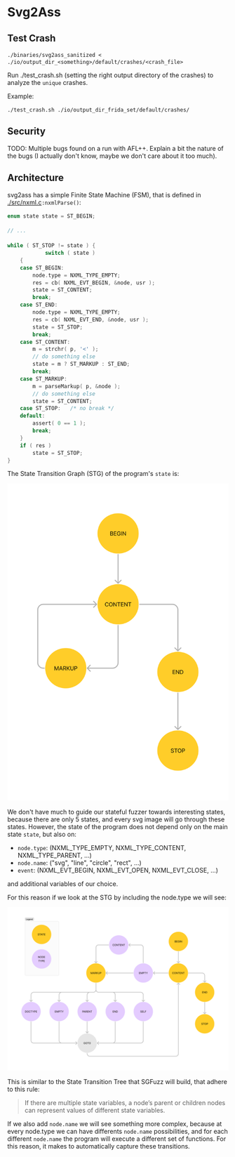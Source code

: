 # Svg2Ass

## Test Crash

```
./binaries/svg2ass_sanitized < ./io/output_dir_<something>/default/crashes/<crash_file>
```

Run ./test_crash.sh (setting the right output directory of the crashes) to analyze
the `unique` crashes.

Example:

```
./test_crash.sh ./io/output_dir_frida_set/default/crashes/
```

## Security

TODO: Multiple bugs found on a run with AFL++.
Explain a bit the nature of the bugs (I actually don't know, maybe we don't care about it too much).

## Architecture

svg2ass has a simple Finite State Machine (FSM), that is defined in [./src/nxml.c](./src/nxml.c)`:nxmlParse()`:

```c
enum state state = ST_BEGIN;

// ...

while ( ST_STOP != state ) {
            switch ( state )
    {
    case ST_BEGIN:
        node.type = NXML_TYPE_EMPTY;
        res = cb( NXML_EVT_BEGIN, &node, usr );
        state = ST_CONTENT;
        break;
    case ST_END:
        node.type = NXML_TYPE_EMPTY;
        res = cb( NXML_EVT_END, &node, usr );
        state = ST_STOP;
        break;
    case ST_CONTENT:
        m = strchr( p, '<' );
        // do something else
        state = m ? ST_MARKUP : ST_END;
        break;
    case ST_MARKUP:
        m = parseMarkup( p, &node );
        // do something else
        state = ST_CONTENT;
    case ST_STOP:	/* no break */
    default:
        assert( 0 == 1 );
        break;
    }
    if ( res )
        state = ST_STOP;
}
```

The State Transition Graph (STG) of the program's `state` is:

![](./img/state-transition-graph-01.png)

We don't have much to guide our stateful fuzzer towards interesting states,
because there are only 5 states, and every svg image will go through these states.
However, the state of the program does not depend only on the main state `state`,
but also on:

- `node.type`: (NXML_TYPE_EMPTY, NXML_TYPE_CONTENT, NXML_TYPE_PARENT, ...)
- `node.name`: ("svg", "line", "circle", "rect", ...)
- `event`: (NXML_EVT_BEGIN, NXML_EVT_OPEN, NXML_EVT_CLOSE, ...)

and additional variables of our choice.

For this reason if we look at the STG by including the node.type we will see:

![](./img/state-transition-graph-02.png)

This is similar to the State Transition Tree that SGFuzz will build, that adhere to this rule:

> If there are multiple state variables, a node’s parent or children nodes can represent values of different state variables.

If we also add `node.name` we will see something more complex, because at every node.type we can have differents `node.name` possibilities, and for each different `node.name` the program
will execute a different set of functions.
For this reason, it makes to automatically capture these transitions.

